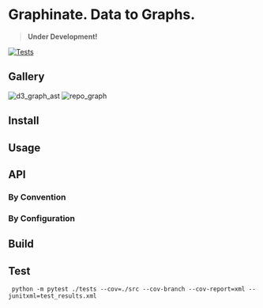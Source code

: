 # Graphinate. Data to Graphs.

> **Under Development!**

[![Tests](https://github.com/erivlis/graphinate/actions/workflows/tests.yml/badge.svg?branch=master)](https://github.com/erivlis/graphinate/actions/workflows/tests.yml)

## Gallery

![d3_graph_ast](https://github.com/erivlis/graphinate/assets/9897520/9e7e1ed2-3a5c-41fe-8c5f-999da4b741ff)
![repo_graph](https://github.com/erivlis/graphinate/assets/9897520/9c044bbe-1f21-41b8-b879-95b8362ad48d)

## Install

[//]: # (```shell)
[//]: # (python -m pip install graphinate )
[//]: # (```)

## Usage

## API

### By Convention

### By Configuration

## Build

## Test

```shell
 python -m pytest ./tests --cov=./src --cov-branch --cov-report=xml --junitxml=test_results.xml
```
